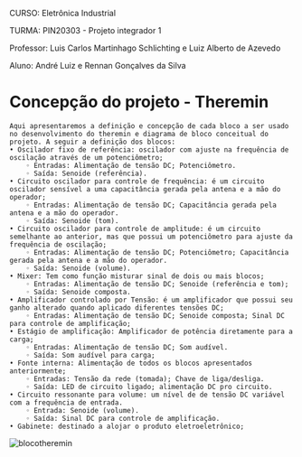 CURSO: Eletrônica Industrial

TURMA: PIN20303 - Projeto integrador 1

Professor: Luis Carlos Martinhago Schlichting e Luiz Alberto de Azevedo

Aluno: André Luiz e Rennan Gonçalves da Silva

# Concepção do projeto - Theremin 

	Aqui apresentaremos a definição e concepção de cada bloco a ser usado no desenvolvimento do theremin e diagrama de bloco conceitual do projeto. A seguir a definição dos blocos:
    • Oscilador fixo de referência: oscilador com ajuste na frequência de oscilação através de um potenciômetro;
        ◦ Entradas: Alimentação de tensão DC; Potenciômetro.
        ◦ Saída: Senoide (referência). 
    • Circuito oscilador para controle de frequência: é um circuito oscilador sensível a uma capacitância gerada pela antena e a mão do operador;
        ◦ Entradas: Alimentação de tensão DC; Capacitância gerada pela antena e a mão do operador.
        ◦ Saída: Senoide (tom). 
    • Circuito oscilador para controle de amplitude: é um circuito semelhante ao anterior, mas que possui um potenciômetro para ajuste da frequência de oscilação;
        ◦ Entradas: Alimentação de tensão DC; Potenciômetro; Capacitância gerada pela antena e a mão do operador.
        ◦ Saída: Senoide (volume). 
    • Mixer: Tem como função misturar sinal de dois ou mais blocos; 
        ◦ Entradas: Alimentação de tensão DC; Senoide (referência e tom);
        ◦ Saída: Senoide composta. 
    • Amplificador controlado por Tensão: é um amplificador que possui seu ganho alterado quando aplicado diferentes tensões DC;
        ◦ Entradas: Alimentação de tensão DC; Senoide composta; Sinal DC para controle de amplificação;
    • Estágio de amplificação: Amplificador de potência diretamente para a carga;
        ◦ Entradas: Alimentação de tensão DC; Som audível.
        ◦ Saída: Som audível para carga;
    • Fonte interna: Alimentação de todos os blocos apresentados anteriormente;
        ◦ Entradas: Tensão da rede (tomada); Chave de liga/desliga.
        ◦ Saída: LED de circuito ligado; alimentação DC pro circuito.
    • Circuito ressonante para volume: um nível de de tensão DC variável com a frequência de entrada.
        ◦ Entrada: Senoide (volume).
        ◦ Saída: Sinal DC para controle de amplificação.
    • Gabinete: destinado a alojar o produto eletroeletrônico;
![blocotheremin](2-Concepcao/blocotheremin.jpg)
